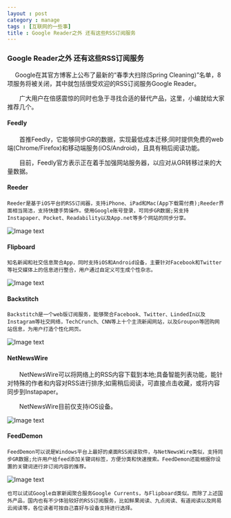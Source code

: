 ```yaml
---
layout : post
category : manage
tags : [互联网的一些事]
title : Google Reader之外 还有这些RSS订阅服务
---
```

### Google Reader之外 还有这些RSS订阅服务

　	Google在其官方博客上公布了最新的“春季大扫除(Spring Cleaning)”名单，8项服务将被关闭，其中就包括很受欢迎的RSS订阅服务Google Reader。

　　广大用户在倍感震惊的同时也急于寻找合适的替代产品，这里，小编就给大家推荐几个。

#### Feedly

　　首推Feedly，它能够同步GR的数据，实现最低成本迁移;同时提供免费的web端(Chrome/Firefox)和移动端服务(iOS/Android)，且具有稍后阅读功能。

　　目前，Feedly官方表示正在着手加强网站服务器，以应对从GR转移过来的大量数据。

#### Reeder

	Reeder是基于iOS平台的RSS订阅器，支持iPhone、iPad和Mac(App下载需付费);Reeder界面相当简洁，支持快捷手势操作。使用Google账号登录，可同步GR数据;另支持Instapaper、Pocket、Readability以及App.net等多个网站的同步分享。
	
![Image text](http://www.yixieshi.com/uploads/allimg/130315/102Z43445-2.png)

#### Flipboard

	知名新闻和社交信息聚合App，同时支持iOS和Android设备，主要针对Facebook和Twitter等社交媒体上的信息进行整合，用户通过自定义可生成个性杂志。


![Image text](http://www.yixieshi.com/uploads/allimg/130315/102Z4G32-3.png)

#### Backstitch

	Backstitch是一个web版订阅服务，能够聚合Facebook、Twitter、LindedIn以及Instagram等社交网络，TechCrunch、CNN等上十个主流新闻网站，以及Groupon等团购网站信息，为用户打造个性化网页。	

![Image text](http://www.yixieshi.com/uploads/allimg/130315/102Z4B34-4.jpg)

#### NetNewsWire

　　NetNewsWire可以将网络上的RSS内容下载到本地;具备智能列表功能，能针对特殊的作者和内容对RSS进行排序;如需稍后阅读，可直接点击收藏，或将内容同步到Instapaper。

　　NetNewsWire目前仅支持iOS设备。

![Image text](http://www.yixieshi.com/uploads/allimg/130315/102Z4BU-5.jpg)

#### FeedDemon

	FeedDemon可以说是Windows平台上最好的桌面RSS阅读软件，与NetNewsWire类似，支持同步GR数据;允许用户给feed添加关键词标签，方便分类和快速搜索。FeedDemon还能根据你设置的关键词进行非订阅内容的推荐。	

![Image text](http://www.yixieshi.com/uploads/allimg/130315/102Z42G7-6.png)

	也可以试试Google自家新闻聚合服务Google Currents，与Flipboard类似。而除了上述国外产品，国内也有不少体验较好的RSS订阅服务，比如鲜果阅读、九点阅读、有道阅读以及网易云阅读等，各位读者可按自己喜好与设备支持进行选择。
	
	